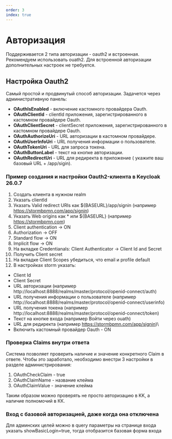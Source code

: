 ```yaml
---
order: 3
index: true
---
```


# Авторизация
Поддерживается 2 типа авторизации -  oauth2 и встроенная.  Рекомендуем использовать ouath2. Для встроенной авторизации дополнительных настроек не требуется.


## Настройка Oauth2
Самый простой и продвинутый способ авторизации. Задачется через административную панель:
- **OAuthIsEnabled** - включение кастомного провайдера Oauth. 
- **OAuthClientId** - clientId приложения, зарегистрированного в кастомном провайдере Oauth.
- **OAuthClientSecret** - clientSecret приложения, зарегистрированного в кастомном провайдере Oauth.
- **OAuthAuthorizeUri** - URL авторизации в кастомном провайдере.
- **OAuthUserInfoUri** - URL получения информации о пользователе.
- **OAuthTokenUri** - URL для запроса токена.
- **OAuthButtonLabel** - текст на кнопке авторизации.
- **OAuthRedirectUri** - URL для редиректа в приложение ( укажите ваш базовый URL + /app/sigin).

### Пример создания и настройки Oauth2-клиента в Keycloak 26.0.7
1. Создать клиента в нужном realm
2. Указать clientId
3. Указать Valid redirect URIs  как ${BASEURL}/app/signin (например https://stormbpmn.com/app/signin)
4. Указать Web origins как * или ${BASEURL} (например https://stormbpmn.com)
5. Client authentication -> ON
6. Authorization -> OFF
7. Standard flow -> ON
8. Implicit flow -> ON
9. На вкладке Credentianals:  Client Authenticator -> Client Id and Secret
10. Получить Client secret
11. На вкладке Client Scopes убедиться, что email и profile default
12. В настройках storm указать:
- Client Id
- Client Secret
- URL авторизации (например http://localhost:8888/realms/master/protocol/openid-connect/auth)
- URL получения информации о пользователе (например http://localhost:8888/realms/master/protocol/openid-connect/userinfo)
- URL получения токена (например http://localhost:8888/realms/master/protocol/openid-connect/token)
- Текст на кнопке входа (например Войти через ouath)
- URL для редиректа (например https://stormbpmn.com/app/signin)\
- Включить кастомный провайдер Oauth - ON

### Проверка Claims внутри ответа

Система позволяет проверить наличие и значение конкретного Claim в ответе. Чтобы это заработало, необходимо внестри 3 настройки в разделе администрирования:
1. OAuthCheckClaim - true
2. OAuthClaimName - название клейма
3. OAuthClaimValue - значение клейма

Таким образом можно проверять не просто авторизацию в KK, а наличие полномочий в КК.

### Вход с базовой авторизацией, даже когда она отключена
Для админских целей можно в query параметры на странице входа указать showBasicLogin=true, тогда отобразится базовая форма входа
